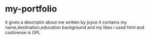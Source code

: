 # my-portfolio
it gives a descriptin about me
written by joyce
it contains my name,destination,education background and my likes
i used html and csslicense is GPL

